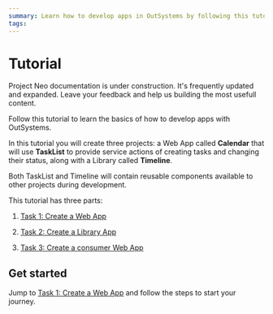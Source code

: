 ```yaml
---
summary: Learn how to develop apps in OutSystems by following this tutorial.  
tags: 
---
```


# Tutorial

<div class="info" markdown="1">

Project Neo documentation is under construction. It's frequently updated and expanded. Leave your feedback and help us building the most usefull content.

</div>

Follow this tutorial to learn the basics of how to develop apps with OutSystems.

In this tutorial you will create three projects: a Web App called **Calendar** that will use **TaskList** to provide service actions of creating tasks and changing their status, along with a Library called **Timeline**.

Both TaskList and Timeline will contain reusable components available to other projects during development.

This tutorial has three parts:

1. [Task 1: Create a Web App](tutorial-1-create-web-app.md)

1. [Task 2: Create a Library App](tutorial-2-create-library.md)

1. [Task 3: Create a consumer Web App](tutorial-3-create-calendar.md)

## Get started

Jump to [Task 1: Create a Web App](tutorial-1-create-web-app.md) and follow the steps to start your journey.
